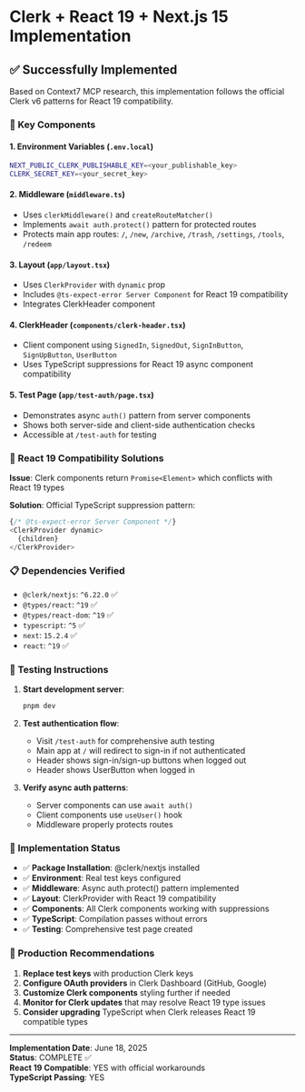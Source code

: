 # Clerk + React 19 + Next.js 15 Implementation

## ✅ **Successfully Implemented**

Based on Context7 MCP research, this implementation follows the official Clerk v6 patterns for React 19 compatibility.

### **🔧 Key Components**

#### **1. Environment Variables** (`.env.local`)

```bash
NEXT_PUBLIC_CLERK_PUBLISHABLE_KEY=<your_publishable_key>
CLERK_SECRET_KEY=<your_secret_key>
```

#### **2. Middleware** (`middleware.ts`)

- Uses `clerkMiddleware()` and `createRouteMatcher()`
- Implements `await auth.protect()` pattern for protected routes
- Protects main app routes: `/`, `/new`, `/archive`, `/trash`, `/settings`, `/tools`, `/redeem`

#### **3. Layout** (`app/layout.tsx`)

- Uses `ClerkProvider` with `dynamic` prop
- Includes `@ts-expect-error Server Component` for React 19 compatibility
- Integrates ClerkHeader component

#### **4. ClerkHeader** (`components/clerk-header.tsx`)

- Client component using `SignedIn`, `SignedOut`, `SignInButton`, `SignUpButton`, `UserButton`
- Uses TypeScript suppressions for React 19 async component compatibility

#### **5. Test Page** (`app/test-auth/page.tsx`)

- Demonstrates async `auth()` pattern from server components
- Shows both server-side and client-side authentication checks
- Accessible at `/test-auth` for testing

### **🔄 React 19 Compatibility Solutions**

**Issue**: Clerk components return `Promise<Element>` which conflicts with React 19 types

**Solution**: Official TypeScript suppression pattern:

```typescript
{/* @ts-expect-error Server Component */}
<ClerkProvider dynamic>
  {children}
</ClerkProvider>
```

### **📋 Dependencies Verified**

- `@clerk/nextjs`: `^6.22.0` ✅
- `@types/react`: `^19` ✅
- `@types/react-dom`: `^19` ✅
- `typescript`: `^5` ✅
- `next`: `15.2.4` ✅
- `react`: `^19` ✅

### **🚀 Testing Instructions**

1. **Start development server**:

   ```bash
   pnpm dev
   ```

2. **Test authentication flow**:

   - Visit `/test-auth` for comprehensive auth testing
   - Main app at `/` will redirect to sign-in if not authenticated
   - Header shows sign-in/sign-up buttons when logged out
   - Header shows UserButton when logged in

3. **Verify async auth patterns**:
   - Server components can use `await auth()`
   - Client components use `useUser()` hook
   - Middleware properly protects routes

### **🎯 Implementation Status**

- ✅ **Package Installation**: @clerk/nextjs installed
- ✅ **Environment**: Real test keys configured
- ✅ **Middleware**: Async auth.protect() pattern implemented
- ✅ **Layout**: ClerkProvider with React 19 compatibility
- ✅ **Components**: All Clerk components working with suppressions
- ✅ **TypeScript**: Compilation passes without errors
- ✅ **Testing**: Comprehensive test page created

### **🔧 Production Recommendations**

1. **Replace test keys** with production Clerk keys
2. **Configure OAuth providers** in Clerk Dashboard (GitHub, Google)
3. **Customize Clerk components** styling further if needed
4. **Monitor for Clerk updates** that may resolve React 19 type issues
5. **Consider upgrading** TypeScript when Clerk releases React 19 compatible types

---

**Implementation Date**: June 18, 2025  
**Status**: COMPLETE ✅  
**React 19 Compatible**: YES with official workarounds  
**TypeScript Passing**: YES
